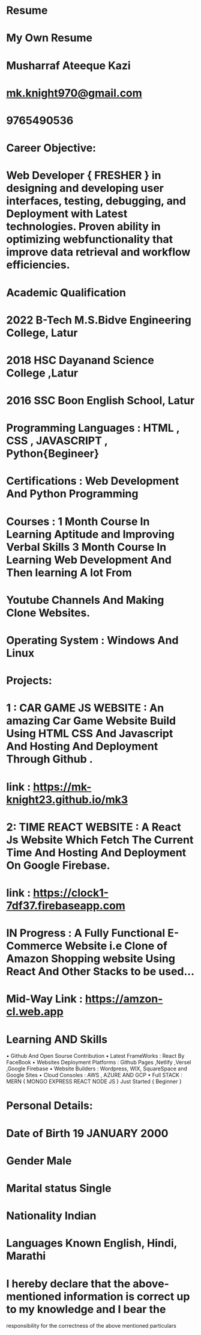# Resume
# My Own Resume
# Musharraf Ateeque Kazi
# mk.knight970@gmail.com
# 9765490536
# Career Objective:
# Web Developer { FRESHER } in designing and developing user interfaces, testing, debugging, and  Deployment with Latest technologies. Proven ability in optimizing webfunctionality that improve data retrieval and workflow efficiencies.
# Academic Qualification
# 2022 B-Tech M.S.Bidve Engineering  College, Latur
# 2018 HSC Dayanand Science College ,Latur
# 2016 SSC Boon English School, Latur
# Programming Languages : HTML , CSS , JAVASCRIPT , Python{Begineer}
# Certifications : Web Development And Python Programming
# Courses : 1 Month Course In Learning Aptitude and Improving Verbal Skills 3 Month Course In Learning Web Development And Then learning A lot From
# Youtube Channels And Making Clone Websites.
# Operating System : Windows And Linux
# Projects:
# 1 : CAR GAME JS WEBSITE : An amazing Car Game Website Build Using HTML CSS And Javascript  And Hosting And Deployment Through Github . 
# link : https://mk-knight23.github.io/mk3
# 2: TIME REACT WEBSITE : A React Js Website Which Fetch The Current Time And Hosting And Deployment On Google Firebase.
# link : https://clock1-7df37.firebaseapp.com
# IN Progress : A Fully Functional E-Commerce Website i.e Clone of Amazon Shopping website Using React And Other Stacks to be used...
# Mid-Way Link : https://amzon-cl.web.app
# Learning AND Skills
• Github And Open Sourse Contribution
• Latest FrameWorks : React By FaceBook
• Websites Deployment Platforms : Github Pages ,Netlify ,Versel ,Google Firebase
• Website Builders : Wordpress, WIX, SquareSpace and Google Sites
• Cloud Consoles : AWS , AZURE AND GCP
• Full STACK : MERN { MONGO EXPRESS REACT NODE JS } Just Started { Beginner }
# Personal Details:
# Date of Birth 19 JANUARY 2000
# Gender Male
# Marital status Single
# Nationality Indian
# Languages Known English, Hindi, Marathi
#  I hereby declare that the above-mentioned information is correct up to my knowledge and I bear the 
responsibility for the correctness of the above mentioned particulars 
